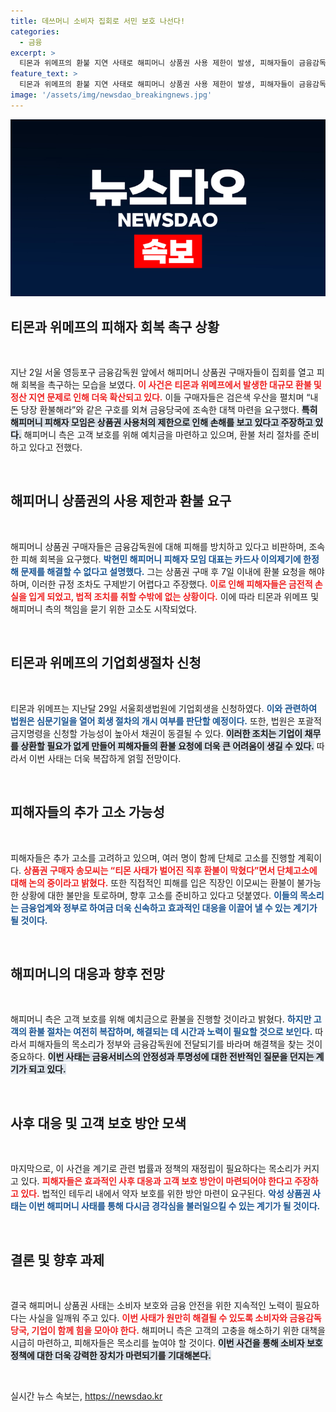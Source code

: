 ```yaml
---
title: 데쓰머니 소비자 집회로 서민 보호 나선다!
categories:
  - 금융
excerpt: >
  티몬과 위메프의 환불 지연 사태로 해피머니 상품권 사용 제한이 발생, 피해자들이 금융감독원 앞에서 집회를 열고 긴급 환불을 촉구했다. 피해액은 500여만원에 달하며, 류승선 대표에 대한 고소도 이어지고 있다. 절박한 회복 요구가 커지는 가운데 진정한 해결책은 무엇일까?
feature_text: >
  티몬과 위메프의 환불 지연 사태로 해피머니 상품권 사용 제한이 발생, 피해자들이 금융감독원 앞에서 집회를 열고 긴급 환불을 촉구했다. 피해액은 500여만원에 달하며, 류승선 대표에 대한 고소도 이어지고 있다. 절박한 회복 요구가 커지는 가운데 진정한 해결책은 무엇일까?
image: '/assets/img/newsdao_breakingnews.jpg'
---
```


<p><img src="/assets/img/newsdao_breakingnews.jpg" alt="ontimetimes 속보" /></p>

<h2 data-ke-size="size26">티몬과 위메프의 피해자 회복 촉구 상황</h2>

<p data-ke-size="size16">&nbsp;</p>

<p>지난 2일 서울 영등포구 금융감독원 앞에서 해피머니 상품권 구매자들이 집회를 열고 피해 회복을 촉구하는 모습을 보였다. <b><span style="color: #ee2323;">이 사건은 티몬과 위메프에서 발생한 대규모 환불 및 정산 지연 문제로 인해 더욱 확산되고 있다.</span></b> 이들 구매자들은 검은색 우산을 펼치며 “내 돈 당장 환불해라”와 같은 구호를 외쳐 금융당국에 조속한 대책 마련을 요구했다. <b><span style="background-color: #21538527;">특히 해피머니 피해자 모임은 상품권 사용처의 제한으로 인해 손해를 보고 있다고 주장하고 있다.</span></b> 해피머니 측은 고객 보호를 위해 예치금을 마련하고 있으며, 환불 처리 절차를 준비하고 있다고 전했다.</p>

<p data-ke-size="size16">&nbsp;</p>

<h2 data-ke-size="size26">해피머니 상품권의 사용 제한과 환불 요구</h2>

<p data-ke-size="size16">&nbsp;</p>

<p>해피머니 상품권 구매자들은 금융감독원에 대해 피해를 방치하고 있다고 비판하며, 조속한 피해 회복을 요구했다. <b><span style="color: #1a5490;">박현민 해피머니 피해자 모임 대표는 카드사 이의제기에 한정해 문제를 해결할 수 없다고 설명했다.</span></b> 그는 상품권 구매 후 7일 이내에 환불 요청을 해야 하며, 이러한 규정 조차도 구제받기 어렵다고 주장했다. <b><span style="color: #ee2323;">이로 인해 피해자들은 금전적 손실을 입게 되었고, 법적 조치를 취할 수밖에 없는 상황이다.</span></b> 이에 따라 티몬과 위메프 및 해피머니 측의 책임을 묻기 위한 고소도 시작되었다.</p>

<p data-ke-size="size16">&nbsp;</p>

<h2 data-ke-size="size26">티몬과 위메프의 기업회생절차 신청</h2>

<p data-ke-size="size16">&nbsp;</p>

<p>티몬과 위메프는 지난달 29일 서울회생법원에 기업회생을 신청하였다. <b><span style="color: #1a5490;">이와 관련하여 법원은 심문기일을 열어 회생 절차의 개시 여부를 판단할 예정이다.</span></b> 또한, 법원은 포괄적 금지명령을 신청할 가능성이 높아서 채권이 동결될 수 있다. <b><span style="background-color: #21538527;">이러한 조치는 기업이 채무를 상환할 필요가 없게 만들어 피해자들의 환불 요청에 더욱 큰 어려움이 생길 수 있다.</span></b> 따라서 이번 사태는 더욱 복잡하게 얽힐 전망이다.</p>

<p data-ke-size="size16">&nbsp;</p>

<h2 data-ke-size="size26">피해자들의 추가 고소 가능성</h2>

<p data-ke-size="size16">&nbsp;</p>

<p>피해자들은 추가 고소를 고려하고 있으며, 여러 명이 함께 단체로 고소를 진행할 계획이다. <b><span style="color: #ee2323;">상품권 구매자 송모씨는 “티몬 사태가 벌어진 직후 환불이 막혔다”면서 단체고소에 대해 논의 중이라고 밝혔다.</span></b> 또한 직접적인 피해를 입은 직장인 이모씨는 환불이 불가능한 상황에 대한 불만을 토로하며, 향후 고소를 준비하고 있다고 덧붙였다. <b><span style="color: #1a5490;">이들의 목소리는 금융업계와 정부로 하여금 더욱 신속하고 효과적인 대응을 이끌어 낼 수 있는 계기가 될 것이다.</span></b></p>

<p data-ke-size="size16">&nbsp;</p>

<h2 data-ke-size="size26">해피머니의 대응과 향후 전망</h2>

<p data-ke-size="size16">&nbsp;</p>

<p>해피머니 측은 고객 보호를 위해 예치금으로 환불을 진행할 것이라고 밝혔다. <b><span style="color: #1a5490;">하지만 고객의 환불 절차는 여전히 복잡하며, 해결되는 데 시간과 노력이 필요할 것으로 보인다.</span></b> 따라서 피해자들의 목소리가 정부와 금융감독원에 전달되기를 바라며 해결책을 찾는 것이 중요하다. <b><span style="background-color: #21538527;">이번 사태는 금융서비스의 안정성과 투명성에 대한 전반적인 질문을 던지는 계기가 되고 있다.</span></b></p>

<p data-ke-size="size16">&nbsp;</p>

<h2 data-ke-size="size26">사후 대응 및 고객 보호 방안 모색</h2>

<p data-ke-size="size16">&nbsp;</p>

<p>마지막으로, 이 사건을 계기로 관련 법률과 정책의 재정립이 필요하다는 목소리가 커지고 있다. <b><span style="color: #ee2323;">피해자들은 효과적인 사후 대응과 고객 보호 방안이 마련되어야 한다고 주장하고 있다.</span></b> 법적인 테두리 내에서 약자 보호를 위한 방안 마련이 요구된다. <b><span style="color: #1a5490;">악성 상품권 사태는 이번 해피머니 사태를 통해 다시금 경각심을 불러일으킬 수 있는 계기가 될 것이다.</span></b> </p>

<p data-ke-size="size16">&nbsp;</p>

<h2 data-ke-size="size26">결론 및 향후 과제</h2>

<p data-ke-size="size16">&nbsp;</p>

<p>결국 해피머니 상품권 사태는 소비자 보호와 금융 안전을 위한 지속적인 노력이 필요하다는 사실을 일깨워 주고 있다. <b><span style="color: #ee2323;">이번 사태가 원만히 해결될 수 있도록 소비자와 금융감독당국, 기업이 함께 힘을 모아야 한다.</span></b> 해피머니 측은 고객의 고충을 해소하기 위한 대책을 시급히 마련하고, 피해자들은 목소리를 높여야 할 것이다. <b><span style="background-color: #21538527;">이번 사건을 통해 소비자 보호 정책에 대한 더욱 강력한 장치가 마련되기를 기대해본다.</span></b> </p>

<p data-ke-size="size16">&nbsp;</p>
실시간 뉴스 속보는, <a href="https://newsdao.kr" rel="dofollow">https://newsdao.kr</a>


